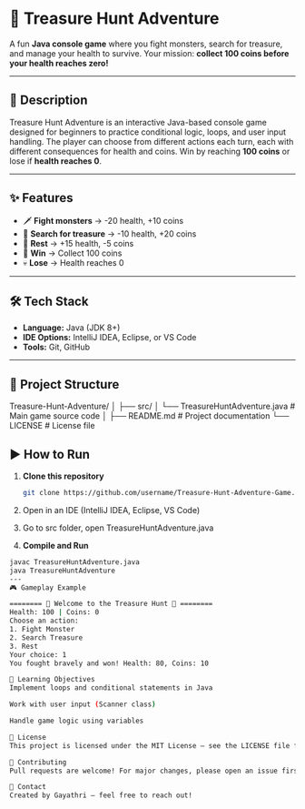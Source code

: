 # 🎯 Treasure Hunt Adventure

A fun **Java console game** where you fight monsters, search for treasure, and manage your health to survive. Your mission: **collect 100 coins before your health reaches zero!**

---

## 📜 Description
Treasure Hunt Adventure is an interactive Java-based console game designed for beginners to practice conditional logic, loops, and user input handling. The player can choose from different actions each turn, each with different consequences for health and coins. Win by reaching **100 coins** or lose if **health reaches 0**.

---

## ✨ Features
- 🗡 **Fight monsters** → -20 health, +10 coins  
- 💎 **Search for treasure** → -10 health, +20 coins  
- 🛌 **Rest** → +15 health, -5 coins  
- 🎯 **Win** → Collect 100 coins  
- 💀 **Lose** → Health reaches 0  

---

## 🛠 Tech Stack
- **Language:** Java (JDK 8+)  
- **IDE Options:** IntelliJ IDEA, Eclipse, or VS Code  
- **Tools:** Git, GitHub  

---

## 📂 Project Structure
Treasure-Hunt-Adventure/
│
├── src/
│ └── TreasureHuntAdventure.java # Main game source code
│
├── README.md # Project documentation
└── LICENSE # License file


## ▶ How to Run
1. **Clone this repository**
   ```bash
   git clone https://github.com/username/Treasure-Hunt-Adventure-Game.git
2. Open in an IDE (IntelliJ IDEA, Eclipse, VS Code)

3. Go to src folder, open TreasureHuntAdventure.java

4. **Compile and Run**

```bash
javac TreasureHuntAdventure.java
java TreasureHuntAdventure
---
🎮 Gameplay Example

======== 🎉 Welcome to the Treasure Hunt 🎉 ========
Health: 100 | Coins: 0
Choose an action:
1. Fight Monster
2. Search Treasure
3. Rest
Your choice: 1
You fought bravely and won! Health: 80, Coins: 10

📌 Learning Objectives
Implement loops and conditional statements in Java

Work with user input (Scanner class)

Handle game logic using variables

📜 License
This project is licensed under the MIT License – see the LICENSE file for details.

🤝 Contributing
Pull requests are welcome! For major changes, please open an issue first to discuss what you would like to change.

📧 Contact
Created by Gayathri – feel free to reach out!










